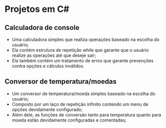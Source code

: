 # Projetos em C#

## Calculadora de console
- Uma calculadora simples que realiza operações baseado na escolha do usuário;
- Ela contém estrutura de repetição while que garante que o usuário realize as operações até que deseje sair;
- Ela também contém um tratamento de erros que garante prevenções contra opções e cálculos inválidos.

## Conversor de temperatura/moedas
- Um conversor de temperatura/moeda simples baseado na escolha do usuário;
- Composto por um laço de repetição infinito contendo um menu de opções devidamente configurado;
- Além dele, as funções de conversão tanto para temperatura quanto para moeda estão devidamente configuradas e comentadas;
